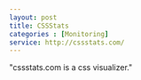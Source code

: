 ```yaml
---
layout: post
title: CSSStats
categories : [Monitoring]
service: http://cssstats.com/
---
```


"cssstats.com is a css visualizer."
